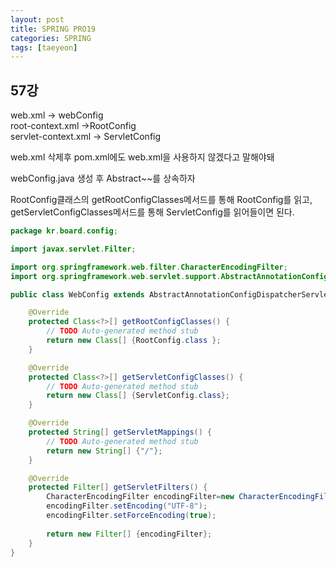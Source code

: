 ```yaml
---
layout: post
title: SPRING PRO19
categories: SPRING
tags: [taeyeon]
---
```


## 57강

web.xml -> webConfig<br>
root-context.xml ->RootConfig<br>
servlet-context.xml -> ServletConfig<br>

web.xml 삭제후 pom.xml에도 web.xml을 사용하지 않겠다고 말해야돼<br>

webConfig.java 생성 후 Abstract~~를 상속하자<br>

RootConfig클래스의 getRootConfigClasses메서드를 통해 RootConfig를 읽고,<br>
getServletConfigClasses메서드를 통해 ServletConfig를 읽어들이면 된다.

```1=WebConfig.java
package kr.board.config;

import javax.servlet.Filter;

import org.springframework.web.filter.CharacterEncodingFilter;
import org.springframework.web.servlet.support.AbstractAnnotationConfigDispatcherServletInitializer;

public class WebConfig extends AbstractAnnotationConfigDispatcherServletInitializer{

	@Override
	protected Class<?>[] getRootConfigClasses() {
		// TODO Auto-generated method stub
		return new Class[] {RootConfig.class };
	}

	@Override
	protected Class<?>[] getServletConfigClasses() {
		// TODO Auto-generated method stub
		return new Class[] {ServletConfig.class};
	}

	@Override
	protected String[] getServletMappings() {
		// TODO Auto-generated method stub
		return new String[] {"/"};
	}

	@Override
	protected Filter[] getServletFilters() {
		CharacterEncodingFilter encodingFilter=new CharacterEncodingFilter();
		encodingFilter.setEncoding("UTF-8");
		encodingFilter.setForceEncoding(true);
		
		return new Filter[] {encodingFilter};
	}
}
```



